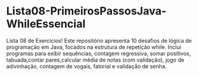 # Lista08-PrimeirosPassosJava-WhileEssencial
Lista 08 de Exercícios! Este repositório apresenta 10 desafios de lógica de programação em Java, focados na estrutura de repetição while. Inclui programas para exibir sequências, contagem regressiva, somar positivos, tabuada,contar pares,calcular média de notas (com validação), jogo de adivinhação, contagem de vogais, fatorial e validação de senha.
